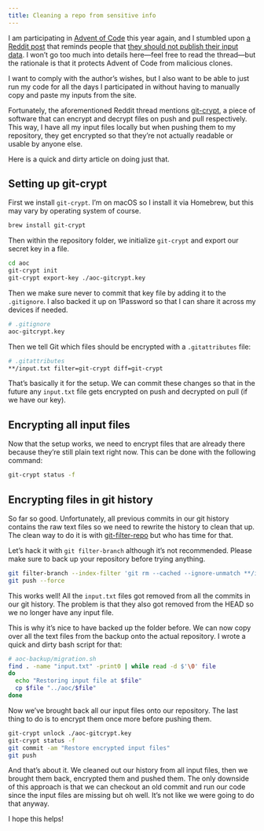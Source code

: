 ```yaml
---
title: Cleaning a repo from sensitive info
---
```


I am participating in [Advent of Code](https://adventofcode.com) this year again, and I stumbled upon [a Reddit post](https://www.reddit.com/r/adventofcode/comments/zh2hk0/2022friendly_reminder_dont_commit_your_input/) that reminds people that [they should not publish their input data](https://twitter.com/ericwastl/status/1465805354214830081?s=20&t=f6i5IqlGF6UuzCou33ToLg). I won’t go too much into details here—feel free to read the thread—but the rationale is that it protects Advent of Code from malicious clones.

I want to comply with the author’s wishes, but I also want to be able to just run my code for all the days I participated in without having to manually copy and paste my inputs from the site.

Fortunately, the aforementioned Reddit thread mentions [git-crypt](https://github.com/AGWA/git-crypt), a piece of software that can encrypt and decrypt files on push and pull respectively. This way, I have all my input files locally but when pushing them to my repository, they get encrypted so that they’re not actually readable or usable by anyone else.

Here is a quick and dirty article on doing just that.

## Setting up git-crypt

First we install `git-crypt`. I’m on macOS so I install it via Homebrew, but this may vary by operating system of course.

```bash
brew install git-crypt
```

Then within the repository folder, we initialize `git-crypt` and export our secret key in a file.

```bash
cd aoc
git-crypt init
git-crypt export-key ./aoc-gitcrypt.key
```

Then we make sure never to commit that key file by adding it to the `.gitignore`. I also backed it up on 1Password so that I can share it across my devices if needed.

```bash
# .gitignore
aoc-gitcrypt.key
```

Then we tell Git which files should be encrypted with a `.gitattributes` file:

```bash
# .gitattributes
**/input.txt filter=git-crypt diff=git-crypt
```

That’s basically it for the setup. We can commit these changes so that in the future any `input.txt` file gets encrypted on push and decrypted on pull (if we have our key).

## Encrypting all input files

Now that the setup works, we need to encrypt files that are already there because they’re still plain text right now. This can be done with the following command:

```bash
git-crypt status -f
```

## Encrypting files in git history

So far so good. Unfortunately, all previous commits in our git history contains the raw text files so we need to rewrite the history to clean that up. The clean way to do it is with [git-filter-repo](https://github.com/newren/git-filter-repo) but who has time for that.

Let’s hack it with `git filter-branch` although it’s not recommended. Please make sure to back up your repository before trying anything.

```bash
git filter-branch --index-filter 'git rm --cached --ignore-unmatch **/input.txt' HEAD
git push --force
```

This works well! All the `input.txt` files got removed from all the commits in our git history. The problem is that they also got removed from the HEAD so we no longer have any input file.

This is why it’s nice to have backed up the folder before. We can now copy over all the text files from the backup onto the actual repository. I wrote a quick and dirty bash script for that:

```bash
# aoc-backup/migration.sh
find . -name "input.txt" -print0 | while read -d $'\0' file
do
  echo "Restoring input file at $file"
  cp $file "../aoc/$file"
done
```

Now we’ve brought back all our input files onto our repository. The last thing to do is to encrypt them once more before pushing them.

```bash
git-crypt unlock ./aoc-gitcrypt.key
git-crypt status -f
git commit -am "Restore encrypted input files"
git push
```

And that’s about it. We cleaned out our history from all input files, then we brought them back, encrypted them and pushed them. The only downside of this approach is that we can checkout an old commit and run our code since the input files are missing but oh well. It’s not like we were going to do that anyway.

I hope this helps!
